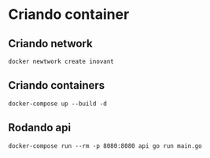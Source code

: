 # Criando container

## Criando network

`docker newtwork create inovant`

## Criando containers

`docker-compose up --build -d`

## Rodando api

`docker-compose run --rm -p 8080:8080 api go run main.go`
